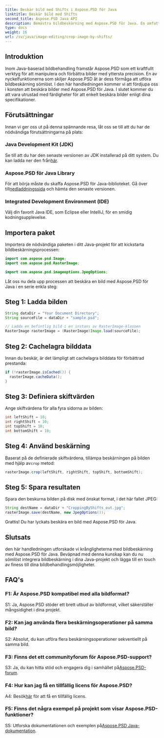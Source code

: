 ```yaml
---
title: Beskär bild med Shifts i Aspose.PSD för Java
linktitle: Beskär bild med Shifts
second_title: Aspose.PSD Java API
description: Bemästra bildbeskärning med Aspose.PSD för Java. En omfattande handledning för sömlös bildmanipulation.
type: docs
weight: 16
url: /sv/java/image-editing/crop-image-by-shifts/
---
```

## Introduktion

Inom Java-baserad bildbehandling framstår Aspose.PSD som ett kraftfullt verktyg för att manipulera och förbättra bilder med yttersta precision. En av nyckelfunktionerna som skiljer Aspose.PSD åt är dess förmåga att utföra bildbeskärning sömlöst. I den här handledningen kommer vi att fördjupa oss i konsten att beskära bilder med Aspose.PSD för Java. I slutet kommer du att vara utrustad med färdigheter för att enkelt beskära bilder enligt dina specifikationer.

## Förutsättningar

Innan vi ger oss ut på denna spännande resa, låt oss se till att du har de nödvändiga förutsättningarna på plats:

### Java Development Kit (JDK)

 Se till att du har den senaste versionen av JDK installerad på ditt system. Du kan ladda ner den från[här](https://www.oracle.com/java/technologies/javase-downloads.html).

### Aspose.PSD för Java Library

 För att börja måste du skaffa Aspose.PSD för Java-biblioteket. Gå över till[nedladdningssida](https://releases.aspose.com/psd/java/) och hämta den senaste versionen.

### Integrated Development Environment (IDE)

Välj din favorit Java IDE, som Eclipse eller IntelliJ, för en smidig kodningsupplevelse.

## Importera paket

Importera de nödvändiga paketen i ditt Java-projekt för att kickstarta bildbeskärningsprocessen:

```java
import com.aspose.psd.Image;
import com.aspose.psd.RasterImage;

import com.aspose.psd.imageoptions.JpegOptions;
```

Låt oss nu dela upp processen att beskära en bild med Aspose.PSD för Java i en serie enkla steg:

## Steg 1: Ladda bilden

```java
String dataDir = "Your Document Directory";
String sourceFile = dataDir + "sample.psd";

// Ladda en befintlig bild i en instans av RasterImage-klassen
RasterImage rasterImage = (RasterImage)Image.load(sourceFile);
```

## Steg 2: Cachelagra bilddata

Innan du beskär, är det lämpligt att cachelagra bilddata för förbättrad prestanda:

```java
if (!rasterImage.isCached()) {
  rasterImage.cacheData();
}
```

## Steg 3: Definiera skiftvärden

Ange skiftvärdena för alla fyra sidorna av bilden:

```java
int leftShift = 10;
int rightShift = 10;
int topShift = 10;
int bottomShift = 10;
```

## Steg 4: Använd beskärning

 Baserat på de definierade skiftvärdena, tillämpa beskärningen på bilden med hjälp av`crop` metod:

```java
rasterImage.crop(leftShift, rightShift, topShift, bottomShift);
```

## Steg 5: Spara resultaten

Spara den beskurna bilden på disk med önskat format, i det här fallet JPEG:

```java
String destName = dataDir + "CroppingByShifts_out.jpg";
rasterImage.save(destName, new JpegOptions());
```

Grattis! Du har lyckats beskära en bild med Aspose.PSD för Java.

## Slutsats

den här handledningen utforskade vi krångligheterna med bildbeskärning med Aspose.PSD för Java. Beväpnad med denna kunskap kan du nu sömlöst integrera bildbeskärning i dina Java-projekt och lägga till en touch av finess till dina bildbehandlingsmöjligheter.

## FAQ's

### F1: Är Aspose.PSD kompatibel med alla bildformat?

S1: Ja, Aspose.PSD stöder ett brett utbud av bildformat, vilket säkerställer mångsidighet i dina projekt.

### F2: Kan jag använda flera beskärningsoperationer på samma bild?

S2: Absolut, du kan utföra flera beskärningsoperationer sekventiellt på samma bild.

### F3: Finns det ett communityforum för Aspose.PSD-support?

 S3: Ja, du kan hitta stöd och engagera dig i samhället på[Aspose.PSD-forum](https://forum.aspose.com/c/psd/34).

### F4: Hur kan jag få en tillfällig licens för Aspose.PSD?

 A4: Besök[här](https://purchase.aspose.com/temporary-license/) för att få en tillfällig licens.

### F5: Finns det några exempel på projekt som visar Aspose.PSD-funktioner?

 S5: Utforska dokumentationen och exemplen på[Aspose.PSD Java-dokumentation](https://reference.aspose.com/psd/java/).
